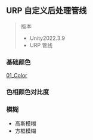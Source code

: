 
## URP 自定义后处理管线
> 版本
> - Unity2022.3.9    
> - URP 管线



### 基础颜色
[01_Color](https://github.com/721802711/B_Post.github.io/tree/main/Assets/B_Post/01_Color)

### 色相颜色对比度


### 模糊
- 高斯模糊
- 方框模糊

